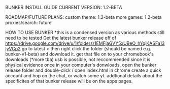 BUNKER INSTALL GUIDE
CURRENT VERSION: 1.2-BETA

ROADMAP/FUTURE PLANS:
custom theme: 1.2-beta
more games: 1.2-beta
proxies/search: future

HOW TO USE BUNKER
*this is a condensed version as various methods still need to be tested
Get the latest bunker release off of https://drive.google.com/drive/u/1/folders/1EMFjaGVY5xUBeO_hYqiKASFa13lyVCp2
go to latest > then right click the folder (should be named e.g. bunker-v1-beta) and download it.
get that file on to your chromebook's downloads (*more tba)
usb is possible, not reccommended since it is physical evidence
once in your computer's donwloads, open the bunker release folder and double-click / open index.html in chrome
create a quick account and hop on the chat, or watch some yt.
addtional details about the specificites of that bunker release will be on the apps pages.
